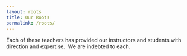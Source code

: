 ```yaml
---
layout: roots
title: Our Roots
permalink: /roots/
---
```



Each of these teachers has provided our instructors and students with direction and expertise. &nbsp;We are indebted to each.